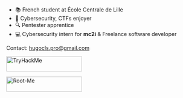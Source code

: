 - :books: French student at École Centrale de Lille
- :thought_balloon: Cybersecurity, CTFs enjoyer
- :mag: Pentester apprentice
- :computer: Cybersecurity intern for **mc2i** & Freelance software developer

Contact: hugocls.pro@gmail.com

<a href="https://tryhackme.com/p/TxLast"><img src="https://tryhackme-badges.s3.amazonaws.com/TxLast.png" alt="TryHackMe" width="200" height="40"></a>

<a href="https://www.root-me.org/TxLast"><img src="https://tice-education.fr/images/stories/img/rootmelogo.jpg" alt="Root-Me" width="200" height="40"></a>

